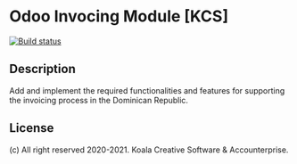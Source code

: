 # Odoo Invocing Module [KCS]
[![Build status](https://dev.azure.com/kcsprojects/Odoo%20Enterprise/_apis/build/status/Billing%20DO%20Enterprise%20-%20Features%20CI)](https://dev.azure.com/kcsprojects/Odoo%20Enterprise/_build/latest?branchName=master)
## Description
Add and implement the required functionalities and features for supporting the invoicing process in the Dominican Republic.
## License
(c) All right reserved 2020-2021. Koala Creative Software & Accounterprise.

